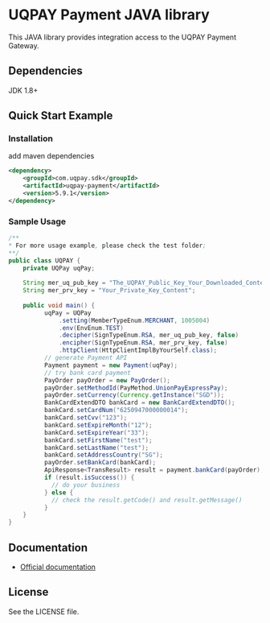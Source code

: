 # UQPAY Payment JAVA library

This JAVA library provides integration access to the UQPAY Payment Gateway.
## Dependencies
JDK 1.8+

## Quick Start Example

### Installation
add maven dependencies
```xml
<dependency>
    <groupId>com.uqpay.sdk</groupId>
    <artifactId>uqpay-payment</artifactId>
    <version>5.9.1</version>
</dependency>
```

### Sample Usage

```java
/**
* For more usage example, please check the test folder;
**/
public class UQPAY {
    private UQPay uqPay;
    
    String mer_uq_pub_key = "The_UQPAY_Public_Key_Your_Downloaded_Content";
    String mer_prv_key = "Your_Private_Key_Content";
    
    public void main() {
          uqPay = UQPay
              .setting(MemberTypeEnum.MERCHANT, 1005004)
              .env(EnvEnum.TEST)
              .decipher(SignTypeEnum.RSA, mer_uq_pub_key, false)
              .encipher(SignTypeEnum.RSA, mer_prv_key, false)
              .httpClient(HttpClientImplByYourSelf.class);
          // generate Payment API
          Payment payment = new Payment(uqPay);
          // try bank card payment
          PayOrder payOrder = new PayOrder();
          payOrder.setMethodId(PayMethod.UnionPayExpressPay);
          payOrder.setCurrency(Currency.getInstance("SGD"));
          BankCardExtendDTO bankCard = new BankCardExtendDTO();
          bankCard.setCardNum("6250947000000014");
          bankCard.setCvv("123");
          bankCard.setExpireMonth("12");
          bankCard.setExpireYear("33");
          bankCard.setFirstName("test");
          bankCard.setLastName("test");
          bankCard.setAddressCountry("SG");
          payOrder.setBankCard(bankCard);
          ApiResponse<TransResult> result = payment.bankCard(payOrder);
          if (result.isSuccess()) {
            // do your business
          } else {
            // check the result.getCode() and result.getMessage()
          }
    }
}
```

## Documentation

 * [Official documentation](https://developer.uqpay.com/api/#/)

## License

See the LICENSE file.
